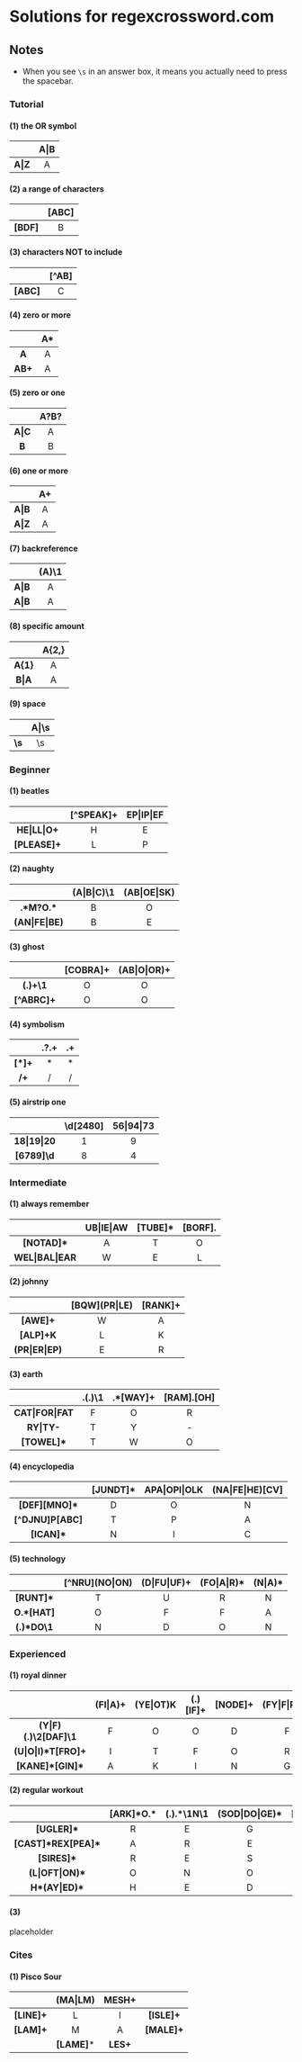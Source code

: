 # Solutions for regexcrossword.com

## Notes

* When you see `\s` in an answer box, it means you actually need to press the spacebar.

### Tutorial

#### (1) the OR symbol

|                 | A&#124;B |
|:---------------:|:--------:|
| <b>A&#124;Z</b> | A        |

#### (2) a range of characters

|              | [ABC] |
|:------------:|:-----:|
| <b>[BDF]</b> | B     |

#### (3) characters NOT to include

|              | [^AB] |
|:------------:|:-----:|
| <b>[ABC]</b> | C     |

#### (4) zero or more

|            | A* |
|:----------:|:--:|
| <b>A</b>   | A  |
| <b>AB+</b> | A  |

#### (5) zero or one

|                 | A?B? |
|:---------------:|:----:|
| <b>A&#124;C</b> | A    |
| <b>B</b>        | B    |

#### (6) one or more

|                 | A+ |
|:---------------:|:--:|
| <b>A&#124;B</b> | A  |
| <b>A&#124;Z</b> | A  |

#### (7) backreference

|                 | (A)\1 |
|:---------------:|:-----:|
| <b>A&#124;B</b> | A     |
| <b>A&#124;B</b> | A     |

#### (8) specific amount

|                 | A{2,} |
|:---------------:|:-----:|
| <b>A{1}</b>     | A     |
| <b>B&#124;A</b> | A     |

#### (9) space

|           | A&#124;\s |
|:---------:|:---------:|
| <b>\s</b> | \s        |

### Beginner

#### (1) beatles

|                           | [^SPEAK]+ | EP&#124;IP&#124;EF |
|:-------------------------:|:---------:|:------------------:|
| <b>HE&#124;LL&#124;O+</b> | H         | E                  |
| <b>[PLEASE]+</b>          | L         | P                  |

#### (2) naughty

|                             | (A&#124;B&#124;C)\1 | (AB&#124;OE&#124;SK) |
|:---------------------------:|:-------------------:|:--------------------:|
| <b>.&#42;M?O.&#42;</b>      | B                   | O                    |
| <b>(AN&#124;FE&#124;BE)</b> | B                   | E                    |

#### (3) ghost

|                 | [COBRA]+ | (AB&#124;O&#124;OR)+ |
|:---------------:|:--------:|:--------------------:|
| <b>(.)+\1</b>   | O        | O                    |
| <b>[^ABRC]+</b> | O        | O                    |

#### (4) symbolism

|             | .?.+ | .+ |
|:-----------:|:----:|:--:|
| <b>[*]+</b> | *    | *  |
| <b>/+</b>   | /    | /  |

#### (5) airstrip one

|                           | \d[2480] | 56&#124;94&#124;73 |
|:-------------------------:|:--------:|:------------------:|
| <b>18&#124;19&#124;20</b> | 1        | 9                  |
| <b>[6789]\d</b>           | 8        | 4                  |

### Intermediate

#### (1) always remember

|                              | UB&#124;IE&#124;AW | [TUBE]* | [BORF]. |
|:----------------------------:|:------------------:|:-------:|:-------:|
| <b>[NOTAD]*</b>              | A                  | T       | O       |
| <b>WEL&#124;BAL&#124;EAR</b> | W                  | E       | L       |

#### (2) johnny

|                             | [BQW]&#40;PR&#124;LE) | [RANK]+ |
|:---------------------------:|:---------------------:|:-------:|
| <b>[AWE]+</b>               | W                     | A       |
| <b>[ALP]+K</b>              | L                     | K       |
| <b>(PR&#124;ER&#124;EP)</b> | E                     | R       |

#### (3) earth

|                              | .(.)\1 | .*[WAY]+ | [RAM].[OH] |
|:----------------------------:|:------:|:--------:|:----------:|
| <b>CAT&#124;FOR&#124;FAT</b> | F      | O        | R          |
| <b>RY&#124;TY\-</b>          | T      | Y        | -          |
| <b>[TOWEL]*</b>              | T      | W        | O          |

#### (4) encyclopedia

|                      | [JUNDT]* | APA&#124;OPI&#124;OLK | (NA&#124;FE&#124;HE)[CV] |
|:--------------------:|:--------:|:---------------------:|:------------------------:|
| <b>[DEF][MNO]*</b>   | D        | O                     | N                        |
| <b>[^DJNU]P[ABC]</b> | T        | P                     | A                        |
| <b>[ICAN]*</b>       | N        | I                     | C                        |

#### (5) technology

|                 | [^NRU]&#40;NO&#124;ON) | (D&#124;FU&#124;UF)+ | (FO&#124;A&#124;R)* | (N&#124;A)* |
|:---------------:|:----------------------:|:--------------------:|:-------------------:|:-----------:|
| <b>[RUNT]*</b>  | T                      | U                    | R                   | N           |
| <b>O.*[HAT]</b> | O                      | F                    | F                   | A           |
| <b>(.)*DO\1</b> | N                      | D                    | O                   | N           |

### Experienced

#### (1) royal dinner

|                                  | (FI&#124;A)+ | (YE&#124;OT)K | (.)[IF]+ | [NODE]+ | (FY&#124;F&#124;RG)+ |
|:--------------------------------:|:------------:|:-------------:|:--------:|:-------:|:--------------------:|
| <b>(Y&#124;F)(.)\2[DAF]\1</b>    | F            | O             | O        | D       | F                    |
| <b>(U&#124;O&#124;I)*T[FRO]+</b> | I            | T             | F        | O       | R                    |
| <b>[KANE]&#42;[GIN]*</b>         | A            | K             | I        | N       | G                    |

#### (2) regular workout

|                              |[ARK]&#42;O.&#42;|(.).&#42;\1N\1|(SOD&#124;DO&#124;GE)&#42;|[FAXUS]&#42;|[LOPITY]&#42;|
|:----------------------------:|:---------------:|:------------:|:------------------------:|:----------:|:-----------:|
| <b>[UGLER]*</b>              | R               | E            | G                        | U          | L           |
| <b>[CAST]&#42;REX[PEA]*</b>  | A               | R            | E                        | X          | P           |
| <b>[SIRES]*</b>              | R               | E            | S                        | S          | I           |
| <b>(L&#124;OFT&#124;ON)*</b> | O               | N            | O                        | F          | T           |
| <b>H&#42;(AY&#124;ED)*</b>   | H               | E            | D                        | A          | Y           |

#### (3) 
placeholder

### Cites

#### (1) Pisco Sour

|                |  (MA\|LM)   |  MESH+   |             |
| :------------: | :---------: | :------: | :---------: |
| <b>[LINE]+</b> |      L      |    I     | **[ISLE]+** |
| <b>[LAM]+</b>  |      M      |    A     | **[MALE]+** |
|                | **[LAME]*** | **LES+** |             |

